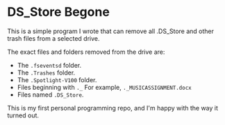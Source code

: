DS_Store Begone
========================

This is a simple program I wrote that can remove all .DS_Store and other trash files from a selected drive.

The exact files and folders removed from the drive are:
-   The ``.fseventsd`` folder.
-   The ``.Trashes`` folder.
-   The ``.Spotlight-V100`` folder.
-   Files beginning with ``._`` For example, ``._MUSICASSIGNMENT.docx``
-   Files named ``.DS_Store``.

This is my first personal programming repo, and I'm happy with the way it turned out.
